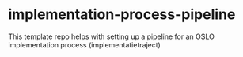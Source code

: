 # implementation-process-pipeline
This template repo helps with setting up a pipeline for an OSLO implementation process (implementatietraject)
